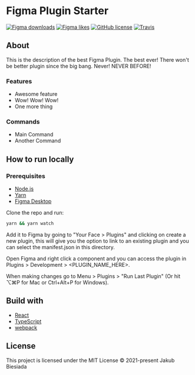 # Figma Plugin Starter

[![Figma downloads](https://img.shields.io/endpoint?style=flat-square&url=https://figma-plugin-badges.vercel.app/api/installs/<PLUGIN_ID_HERE>)](https://www.figma.com/community/plugin/<PLUGIN_ID_HERE>/<PLUGIN_NAME_HERE>)
[![Figma likes](https://img.shields.io/endpoint?style=flat-square&url=https://figma-plugin-badges.vercel.app/api/likes/<PLUGIN_ID_HERE>)](https://www.figma.com/community/plugin/<PLUGIN_ID_HERE>/<PLUGIN_NAME_HERE>)
[![GitHub license](https://img.shields.io/github/license/the-mes/figma-react-typescript-plugin-starter?style=flat-square)](https://github.com/the-mes/figma-react-typescript-plugin-starter)
[![Travis](https://img.shields.io/travis/com/the-mes/figma-react-typescript-plugin-starter/main?style=flat-square)](https://app.travis-ci.com/github/the-mes/figma-react-typescript-plugin-starter)

## About

This is the description of the best Figma Plugin. The best ever! There won't be better plugin since the big bang. Never! NEVER BEFORE!

### Features

- Awesome feature
- Wow! Wow! Wow!
- One more thing

### Commands

- Main Command
- Another Command

## How to run locally

### Prerequisites

- [Node.js](https://nodejs.org/)
- [Yarn](https://yarnpkg.com/)
- [Figma Desktop](https://www.figma.com/downloads/)

Clone the repo and run:

```sh
yarn && yarn watch
```

Add it to Figma by going to "Your Face > Plugins" and clicking on create a new plugin, this will give you the option to link to an existing plugin and you can select the manifest.json in this directory.

Open Figma and right click a component and you can access the plugin in Plugins > Development > <PLUGIN_NAME_HERE>.

When making changes go to Menu > Plugins > "Run Last Plugin" (Or hit ⌥⌘P for Mac or Ctrl+Alt+P for Windows).

## Build with

- [React](https://reactjs.org/)
- [TypeScript](https://www.typescriptlang.org/)
- [webpack](https://webpack.js.org/)

## License

This project is licensed under the MIT License © 2021-present Jakub Biesiada
